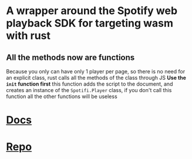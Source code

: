 # A wrapper around the Spotify web playback SDK for targeting wasm with rust
## All the methods now are functions
Because you only can have only 1 player per page, so there is no need for an explicit class, rust calls all the methods of the class  through JS
**Use the `init` function first** this function adds the script to the document, and creates an instance of the `Spotifi.Player` class, if you don't call this function all the other functions will be useless
# [Docs](https://there.is.none.right.now)
# [Repo](https://github.com/KOEGlike/rust_spotify_web_playback_sdk)
